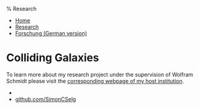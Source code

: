 % Research

<nav>
<ul>
	<li><a href="/index.html">Home</a></li>
	<li><a href="/">Research</a></li>
	<li><a href="/forschung.html">Forschung (German version)</a></li>
</ul>
</nav>

# Colliding Galaxies

To learn more about my research project under the supervision of Wolfram Schmidt
please visit the [corresponding webpage of my host institution](https://www.physik.uni-hamburg.de/en/hs/group-schmidt/research/galaxy-simulations.html).

<footer>
<ul>
	<li><a href="mailto:selg.simon@googlemail.com"</a></li>
	<li><a href="https://github.com/SimonCSelg">github.com/SimonCSelg</a></li>
</ul>
</footer>
